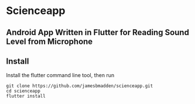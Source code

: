 # Scienceapp
## Android App Written in Flutter for Reading Sound Level from Microphone

## Install
Install the flutter command line tool, then run
```
git clone https://github.com/jamesbmadden/scienceapp.git
cd scienceapp
flutter install
````